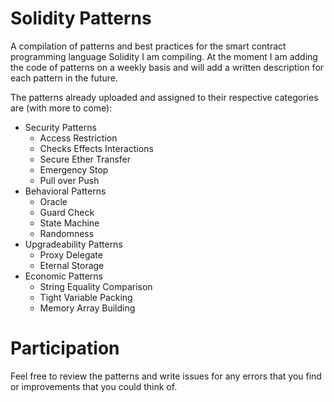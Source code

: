 # Solidity Patterns
A compilation of patterns and best practices for the smart contract programming language Solidity I am compiling. At the moment I am adding the code of patterns on a weekly basis and will add a written description for each pattern in the future.

The patterns already uploaded and assigned to their respective categories are (with more to come):
* Security Patterns
  * Access Restriction
  * Checks Effects Interactions
  * Secure Ether Transfer
  * Emergency Stop
  * Pull over Push
* Behavioral Patterns
  * Oracle
  * Guard Check
  * State Machine
  * Randomness
* Upgradeability Patterns
  * Proxy Delegate
  * Eternal Storage
* Economic Patterns
  * String Equality Comparison
  * Tight Variable Packing
  * Memory Array Building

# Participation
Feel free to review the patterns and write issues for any errors that you find or improvements that you could think of.
